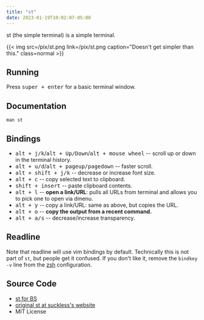```yaml
---
title: "st"
date: 2023-01-19T10:02:07-05:00
---
```


st (the simple terminal) is a simple terminal.

{{< img src=/pix/st.png link=/pix/st.png caption="Doesn't get simpler than this." class=normal >}}

## Running

Press <kbd>super + enter</kbd> for a basic terminal window.

## Documentation

`man st`

## Bindings

- <kbd>alt + j/k</kbd>/<kbd>alt + Up/Down</kbd>/<kbd>alt + mouse wheel</kbd> -- scroll up or down in the terminal history.
- <kbd>alt + u/d</kbd>/<kbd>alt + pageup/pagedown</kbd> -- faster scroll.
- <kbd>alt + shift + j/k</kbd> -- decrease or increase font size.
- <kbd>alt + c</kbd> -- copy selected text to clipboard.
- <kbd>shift + insert</kbd> -- paste clipboard contents.
- <kbd>alt + l</kbd> -- **open a link/URL**: pulls all URLs from terminal and allows you to pick one to open via dmenu.
- <kbd>alt + y</kbd> -- copy a link/URL: same as above, but copies the URL.
- <kbd>alt + o</kbd> -- **copy the output from a recent command.**
- <kbd>alt + a/s</kbd> -- decrease/increase transparency.

## Readline

Note that readline will use vim bindings by default.
Technically this is not part of `st`, but people get it confused.
If you don't like it, remove the `bindkey -v` line from the [zsh](/zsh) configuration.

## Source Code

- [st for BS](https://github.com/phr33man/st)
- [original st at suckless's website](https://st.suckless.org)
- MIT License
